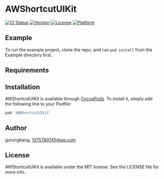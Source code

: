 # AWShortcutUIKit

[![CI Status](http://img.shields.io/travis/gurongkang/AWShortcutUIKit.svg?style=flat)](https://travis-ci.org/gurongkang/AWShortcutUIKit)
[![Version](https://img.shields.io/cocoapods/v/AWShortcutUIKit.svg?style=flat)](http://cocoapods.org/pods/AWShortcutUIKit)
[![License](https://img.shields.io/cocoapods/l/AWShortcutUIKit.svg?style=flat)](http://cocoapods.org/pods/AWShortcutUIKit)
[![Platform](https://img.shields.io/cocoapods/p/AWShortcutUIKit.svg?style=flat)](http://cocoapods.org/pods/AWShortcutUIKit)

## Example

To run the example project, clone the repo, and run `pod install` from the Example directory first.

## Requirements

## Installation

AWShortcutUIKit is available through [CocoaPods](http://cocoapods.org). To install
it, simply add the following line to your Podfile:

```ruby
pod 'AWShortcutUIKit'
```

## Author

gurongkang, 1075789745@qq.com

## License

AWShortcutUIKit is available under the MIT license. See the LICENSE file for more info.
